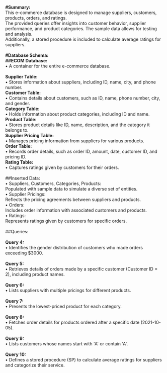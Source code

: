 **#Summary:**<br>
This e-commerce database is designed to manage suppliers, customers, products, orders, and ratings.<br>
The provided queries offer insights into customer behavior, supplier performance, and product categories. The sample data allows for testing and analysis.<br>
Additionally, a stored procedure is included to calculate average ratings for suppliers.<br>
<br>
**#Database Schema:**<br>
**##ECOM Database:**<br>
&bull; A container for the entire e-commerce database.<br>
<br>
**Supplier Table:**<br>
&bull; Stores information about suppliers, including ID, name, city, and phone number.<br>
**Customer Table:**<br>
&bull; Contains details about customers, such as ID, name, phone number, city, and gender.<br>
**Category Table:**<br>
&bull; Holds information about product categories, including ID and name.<br>
**Product Table:**<br>
&bull; Stores product details like ID, name, description, and the category it belongs to.<br>
**Supplier Pricing Table:**<br>
&bull; Manages pricing information from suppliers for various products.<br>
**Order Table:**<br>
&bull; Records order details, such as order ID, amount, date, customer ID, and pricing ID.<br>
**Rating Table:**<br>
&bull; Captures ratings given by customers for their orders.<br>
<br>
##Inserted Data:<br>
&bull; Suppliers, Customers, Categories, Products:<br>
Populated with sample data to simulate a diverse set of entities.<br>
&bull; Supplier Pricings:<br>
Reflects the pricing agreements between suppliers and products.<br>
&bull; Orders:<br>
Includes order information with associated customers and products.<br>
&bull; Ratings:<br>
Represents ratings given by customers for specific orders.<br>
<br>
##Queries:<br>
<br>
**Query 4:**<br>
&bull; Identifies the gender distribution of customers who made orders exceeding $3000.<br>
<br>
**Query 5:**<br>
&bull; Retrieves details of orders made by a specific customer (Customer ID = 2), including product names.<br>
<br>
**Query 6:**<br>
&bull; Lists suppliers with multiple pricings for different products.<br>
<br>
**Query 7:**<br>
&bull; Presents the lowest-priced product for each category.<br>
<br>
**Query 8:**<br>
&bull; Fetches order details for products ordered after a specific date (2021-10-05).<br>
<br>
**Query 9:**<br>
&bull; Lists customers whose names start with 'A' or contain 'A'.<br>
<br>
**Query 10:**<br>
&bull; Defines a stored procedure (SP) to calculate average ratings for suppliers and categorize their service.<br>
<br>
